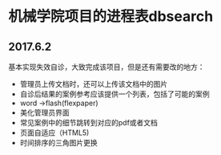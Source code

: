 机械学院项目的进程表dbsearch
=====
2017.6.2
-----
基本实现失效自诊，大致完成该项目，但是还有需要改的地方：
* 管理员上传文档时，还可以上传该文档中的图片
* 自诊后结果的案例参考应该提供一个列表，包括了可能的案例
* word ->flash(flexpaper)
* 美化管理员界面
* 常见案例中的细节跳转到对应的pdf或者文档
* 页面自适应（HTML5)
* 时间排序的三角图片更换
